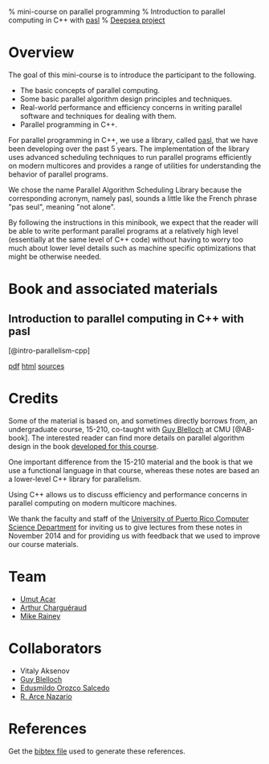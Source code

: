 % mini-course on parallel programming
% Introduction to parallel computing in C++ with [pasl](http://deepsea.inria.fr/pasl)
% [Deepsea project](http://deepsea.inria.fr/)

Overview
========

The goal of this mini-course is to introduce the participant to the
following.

- The basic concepts of parallel computing.
- Some basic parallel algorithm design principles and techniques.
- Real-world performance and efficiency concerns in writing parallel
software and techniques for dealing with them.
- Parallel programming in C++.

For parallel programming in C++, we use a library, called
[pasl](http://deepsea.inria.fr/pasl/), that we have been developing
over the past 5 years. The implementation of the library uses advanced
scheduling techniques to run parallel programs efficiently on modern
multicores and provides a range of utilities for understanding the
behavior of parallel programs.

We chose the name Parallel Algorithm Scheduling Library because the
corresponding acronym, namely pasl, sounds a little like the French
phrase "pas seul", meaning "not alone".

By following the instructions in this minibook, we expect that the
reader will be able to write performant parallel programs at a
relatively high level (essentially at the same level of C++ code)
without having to worry too much about lower level details such as
machine specific optimizations that might be otherwise needed.


Book and associated materials
=============================

## Introduction to parallel computing in C++ with pasl

[@intro-parallelism-cpp]

[pdf](book.pdf)
[html](http://www.umut-acar.org/minicourse-parallelism.html?attredirects=0)
[sources](https://github.com/deepsea-inria/pasl/tree/edu)

Credits
=======

Some of the material is based on, and sometimes directly borrows from,
an undergraduate course, 15-210, co-taught with [Guy
Blelloch](http://www.cs.cmu.edu/~./blelloch/) at CMU [@AB-book]. The
interested reader can find more details on parallel algorithm design
in the book [developed for this
course](http://www.parallel-algorithms-book.com/).

One important difference from the 15-210 material and the book is that
we use a functional language in that course, whereas these notes are
based an a lower-level C++ library for parallelism.

Using C++ allows us to discuss efficiency and performance concerns in
parallel computing on modern multicore machines.

We thank the faculty and staff of the [University of Puerto Rico
Computer Science Department](http://www.uprrp.edu/) for inviting us to
give lectures from these notes in November 2014 and for providing us
with feedback that we used to improve our course materials.

Team
====

- [Umut Acar](http://www.umut-acar.org/site/umutacar/)
- [Arthur Charguéraud](http://www.chargueraud.org/)
- [Mike Rainey](http://gallium.inria.fr/~rainey/)

Collaborators
=============

- Vitaly Aksenov
- [Guy Blelloch](http://www.cs.cmu.edu/~./blelloch/)
- [Edusmildo Orozco Salcedo](http://ccom.uprrp.edu/professor.php?pid=14)
- [R. Arce Nazario](http://ccom.uprrp.edu/~rarce/ditto/)

References
==========

Get the [bibtex file](course.bib) used to generate these
references.
